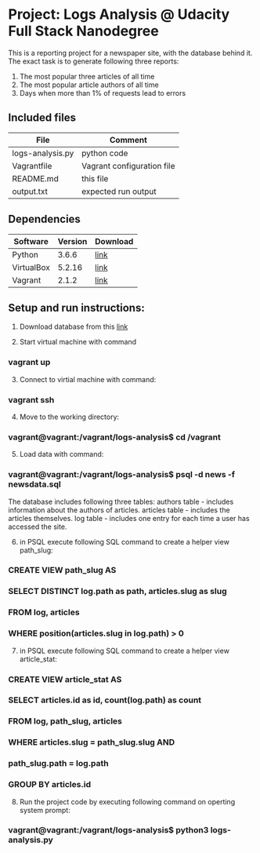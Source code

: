 # Project: Logs Analysis @ Udacity Full Stack Nanodegree

This is a reporting project for a newspaper site, with the database behind it. The exact task is to generate following three reports:

1. The most popular three articles of all time
2. The most popular article authors of all time
3. Days when more than 1% of requests lead to errors

## Included files


| File | Comment |
| ------ | ------ |
| logs-analysis.py | python code |
| Vagrantfile | Vagrant configuration file |
| README.md | this file |
| output.txt | expected run output |


## Dependencies

| Software | Version | Download |
| ------ | ------ | ------ |
| Python | 3.6.6 | [link](https://www.python.org/downloads/release/python-366/) |
| VirtualBox | 5.2.16 | [link](https://download.virtualbox.org/virtualbox/5.2.16/) |
| Vagrant | 2.1.2 | [link](https://releases.hashicorp.com/vagrant/2.1.2/) |


## Setup and run instructions:

1. Download database from this [link](https://d17h27t6h515a5.cloudfront.net/topher/2016/August/57b5f748_newsdata/newsdata.zip)

2. Start virtual machine with command
### vagrant up

3. Connect to virtial machine with command:
### vagrant ssh

4. Move to the working directory:
### vagrant@vagrant:/vagrant/logs-analysis$ cd /vagrant

5. Load data with command:
### vagrant@vagrant:/vagrant/logs-analysis$ psql -d news -f newsdata.sql
The database includes following three tables:
authors table - includes information about the authors of articles.
articles table - includes the articles themselves.
log table - includes one entry for each time a user has accessed the site.

6. in PSQL execute following SQL command to create a helper view path_slug:
### CREATE VIEW path_slug AS	
### SELECT DISTINCT log.path as path, articles.slug as slug 
### FROM log, articles
### WHERE position(articles.slug in log.path) > 0

7. in PSQL execute following SQL command to create a helper view article_stat:
### CREATE VIEW article_stat AS
### SELECT articles.id as id, count(log.path) as count
### FROM log, path_slug, articles
### WHERE articles.slug = path_slug.slug AND
### path_slug.path = log.path
### GROUP BY articles.id

8. Run the project code by executing following command on operting system prompt:
### vagrant@vagrant:/vagrant/logs-analysis$ python3 logs-analysis.py
